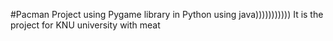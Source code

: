 #Pacman Project using Pygame library in Python using java)))))))))))
It is the project for KNU university with meat